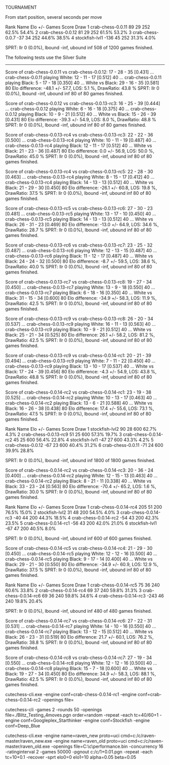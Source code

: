 TOURNAMENT


From start position, several seconds per move

Rank Name                          Elo     +/-   Games   Score    Draw 
   1 crab-chess-0.0.11              89      29     252   62.5%   54.4% 
   2 crab-chess-0.0.12              81      29     252   61.5%   53.2% 
   3 crab-chess-0.0.7              -37      34     252   44.6%   38.5% 
   4 stockfish-lvl1               -136      45     252   31.3%    4.0% 

SPRT: llr 0 (0.0%), lbound -inf, ubound inf
508 of 1200 games finished.



The following tests use the Silver Suite
________

Score of crab-chess-0.0.11 vs crab-chess-0.0.12: 17 - 28 - 35 [0.431]
...      crab-chess-0.0.11 playing White: 12 - 11 - 17  [0.512] 40
...      crab-chess-0.0.11 playing Black: 5 - 17 - 18  [0.350] 40
...      White vs Black: 29 - 16 - 35  [0.581] 80
Elo difference: -48.1 +/- 57.7, LOS: 5.1 %, DrawRatio: 43.8 %
SPRT: llr 0 (0.0%), lbound -inf, ubound inf
80 of 80 games finished.





Score of crab-chess-0.0.12 vs crab-chess-0.0.13-rc3: 16 - 25 - 39 [0.444]
...      crab-chess-0.0.12 playing White: 6 - 16 - 18  [0.375] 40
...      crab-chess-0.0.12 playing Black: 10 - 9 - 21  [0.512] 40
...      White vs Black: 15 - 26 - 39  [0.431] 80
Elo difference: -39.3 +/- 54.9, LOS: 8.0 %, DrawRatio: 48.8 %
SPRT: llr 0 (0.0%), lbound -inf, ubound inf
80 of 80 games finished.






Score of crab-chess-0.0.13-rc4 vs crab-chess-0.0.13-rc3: 22 - 22 - 36 [0.500]
...      crab-chess-0.0.13-rc4 playing White: 10 - 11 - 19  [0.487] 40
...      crab-chess-0.0.13-rc4 playing Black: 12 - 11 - 17  [0.512] 40
...      White vs Black: 21 - 23 - 36  [0.487] 80
Elo difference: 0.0 +/- 56.9, LOS: 50.0 %, DrawRatio: 45.0 %
SPRT: llr 0 (0.0%), lbound -inf, ubound inf
80 of 80 games finished.




Score of crab-chess-0.0.13-rc4 vs crab-chess-0.0.13-rc5: 22 - 28 - 30 [0.463]
...      crab-chess-0.0.13-rc4 playing White: 8 - 15 - 17  [0.412] 40
...      crab-chess-0.0.13-rc4 playing Black: 14 - 13 - 13  [0.512] 40
...      White vs Black: 21 - 29 - 30  [0.450] 80
Elo difference: -26.1 +/- 60.8, LOS: 19.8 %, DrawRatio: 37.5 %
SPRT: llr 0 (0.0%), lbound -inf, ubound inf
80 of 80 games finished.




Score of crab-chess-0.0.13-rc5 vs crab-chess-0.0.13-rc6: 27 - 30 - 23 [0.481]
...      crab-chess-0.0.13-rc5 playing White: 13 - 17 - 10  [0.450] 40
...      crab-chess-0.0.13-rc5 playing Black: 14 - 13 - 13  [0.512] 40
...      White vs Black: 26 - 31 - 23  [0.469] 80
Elo difference: -13.0 +/- 64.9, LOS: 34.6 %, DrawRatio: 28.7 %
SPRT: llr 0 (0.0%), lbound -inf, ubound inf
80 of 80 games finished.



Score of crab-chess-0.0.13-rc6 vs crab-chess-0.0.13-rc7: 23 - 25 - 32 [0.487]
...      crab-chess-0.0.13-rc6 playing White: 12 - 13 - 15  [0.487] 40
...      crab-chess-0.0.13-rc6 playing Black: 11 - 12 - 17  [0.487] 40
...      White vs Black: 24 - 24 - 32  [0.500] 80
Elo difference: -8.7 +/- 59.5, LOS: 38.6 %, DrawRatio: 40.0 %
SPRT: llr 0 (0.0%), lbound -inf, ubound inf
80 of 80 games finished.


Score of crab-chess-0.0.13-rc7 vs crab-chess-0.0.13-rc8: 19 - 27 - 34 [0.450]
...      crab-chess-0.0.13-rc7 playing White: 13 - 9 - 18  [0.550] 40
...      crab-chess-0.0.13-rc7 playing Black: 6 - 18 - 16  [0.350] 40
...      White vs Black: 31 - 15 - 34  [0.600] 80
Elo difference: -34.9 +/- 58.3, LOS: 11.9 %, DrawRatio: 42.5 %
SPRT: llr 0 (0.0%), lbound -inf, ubound inf
80 of 80 games finished.


Score of crab-chess-0.0.13-rc9 vs crab-chess-0.0.13-rc8: 26 - 20 - 34 [0.537]
...      crab-chess-0.0.13-rc9 playing White: 16 - 11 - 13  [0.563] 40
...      crab-chess-0.0.13-rc9 playing Black: 10 - 9 - 21  [0.512] 40
...      White vs Black: 25 - 21 - 34  [0.525] 80
Elo difference: 26.1 +/- 58.2, LOS: 81.2 %, DrawRatio: 42.5 %
SPRT: llr 0 (0.0%), lbound -inf, ubound inf
80 of 80 games finished.


Score of crab-chess-0.0.13-rc9 vs crab-chess-0.0.14-rc1: 20 - 21 - 39 [0.494]
...      crab-chess-0.0.13-rc9 playing White: 7 - 11 - 22  [0.450] 40
...      crab-chess-0.0.13-rc9 playing Black: 13 - 10 - 17  [0.537] 40
...      White vs Black: 17 - 24 - 39  [0.456] 80
Elo difference: -4.3 +/- 54.9, LOS: 43.8 %, DrawRatio: 48.8 %
SPRT: llr 0 (0.0%), lbound -inf, ubound inf
80 of 80 games finished.


Score of crab-chess-0.0.14-rc2 vs crab-chess-0.0.14-rc1: 23 - 19 - 38 [0.525]
...      crab-chess-0.0.14-rc2 playing White: 10 - 13 - 17  [0.463] 40
...      crab-chess-0.0.14-rc2 playing Black: 13 - 6 - 21  [0.588] 40
...      White vs Black: 16 - 26 - 38  [0.438] 80
Elo difference: 17.4 +/- 55.6, LOS: 73.1 %, DrawRatio: 47.5 %
SPRT: llr 0 (0.0%), lbound -inf, ubound inf
80 of 80 games finished.




Rank Name                          Elo     +/-   Games   Score    Draw 
   1 stockfish-lvl2                 90      28     600   62.7%    4.3% 
   2 crab-chess-0.0.13-rc9          51      25     600   57.3%   19.7% 
   3 crab-chess-0.0.14-rc2          45      25     600   56.4%   22.8% 
   4 stockfish-lvl1                -47      27     600   43.3%    4.2% 
   5 crab-chess-0.0.12             -67      23     600   40.4%   31.2% 
   6 crab-chess-0.0.11             -71      24     600   39.9%   28.8% 

SPRT: llr 0 (0.0%), lbound -inf, ubound inf
1800 of 1800 games finished.



Score of crab-chess-0.0.14-rc2 vs crab-chess-0.0.14-rc3: 20 - 36 - 24 [0.400]
...      crab-chess-0.0.14-rc2 playing White: 12 - 15 - 13  [0.463] 40
...      crab-chess-0.0.14-rc2 playing Black: 8 - 21 - 11  [0.338] 40
...      White vs Black: 33 - 23 - 24  [0.563] 80
Elo difference: -70.4 +/- 65.2, LOS: 1.6 %, DrawRatio: 30.0 %
SPRT: llr 0 (0.0%), lbound -inf, ubound inf
80 of 80 games finished.



Rank Name                          Elo     +/-   Games   Score    Draw 
   1 crab-chess-0.0.14-rc4         205      51     200   76.5%   15.0% 
   2 stockfish-lvl2                 31      48     200   54.5%    4.0% 
   3 crab-chess-0.0.14-rc3         -40      44     200   44.3%   18.5% 
   4 crab-chess-0.0.14-rc2         -54      43     200   42.3%   23.5% 
   5 crab-chess-0.0.14-rc1         -56      43     200   42.0%   21.0% 
   6 stockfish-lvl1                -67      47     200   40.5%    8.0% 

SPRT: llr 0 (0.0%), lbound -inf, ubound inf
600 of 600 games finished.




Score of crab-chess-0.0.14-rc5 vs crab-chess-0.0.14-rc4: 21 - 29 - 30 [0.450]
...      crab-chess-0.0.14-rc5 playing White: 12 - 12 - 16  [0.500] 40
...      crab-chess-0.0.14-rc5 playing Black: 9 - 17 - 14  [0.400] 40
...      White vs Black: 29 - 21 - 30  [0.550] 80
Elo difference: -34.9 +/- 60.9, LOS: 12.9 %, DrawRatio: 37.5 %
SPRT: llr 0 (0.0%), lbound -inf, ubound inf
80 of 80 games finished.



Rank Name                          Elo     +/-   Games   Score    Draw 
   1 crab-chess-0.0.14-rc5          75      36     240   60.6%   33.8% 
   2 crab-chess-0.0.14-rc4          69      37     240   59.8%   31.3% 
   3 crab-chess-0.0.14-rc6          69      36     240   59.8%   34.6% 
   4 crab-chess-0.0.14-rc3        -243      46     240   19.8%   20.4% 

SPRT: llr 0 (0.0%), lbound -inf, ubound inf
480 of 480 games finished.



Score of crab-chess-0.0.14-rc7 vs crab-chess-0.0.14-rc6: 27 - 22 - 31 [0.531]
...      crab-chess-0.0.14-rc7 playing White: 14 - 10 - 16  [0.550] 40
...      crab-chess-0.0.14-rc7 playing Black: 13 - 12 - 15  [0.512] 40
...      White vs Black: 26 - 23 - 31  [0.519] 80
Elo difference: 21.7 +/- 60.1, LOS: 76.2 %, DrawRatio: 38.8 %
SPRT: llr 0 (0.0%), lbound -inf, ubound inf
80 of 80 games finished.


Score of crab-chess-0.0.14-rc8 vs crab-chess-0.0.14-rc7: 27 - 19 - 34 [0.550]
...      crab-chess-0.0.14-rc8 playing White: 12 - 12 - 16  [0.500] 40
...      crab-chess-0.0.14-rc8 playing Black: 15 - 7 - 18  [0.600] 40
...      White vs Black: 19 - 27 - 34  [0.450] 80
Elo difference: 34.9 +/- 58.3, LOS: 88.1 %, DrawRatio: 42.5 %
SPRT: llr 0 (0.0%), lbound -inf, ubound inf
80 of 80 games finished.





cutechess-cli.exe -engine conf=crab-chess-0.0.14-rc1 -engine conf=crab-chess-0.0.14-rc2 -openings file=

cutechess-cli -games 2 -rounds 50 -openings file=./Blitz_Testing_4moves.pgn order=random -repeat -each tc=40/60+1 -engine conf=Googleplex_Starthinker -engine conf=Stockfish -engine conf=Deep_Blue

cutechess-cli.exe -engine name=raven_new proto=uci cmd=c:/c/raven-master/raven_new.exe -engine name=raven_old proto=uci cmd=c:/c/raven-master/raven_old.exe -openings file=C:\c\performance.bin -concurrency 16 -ratinginterval 2 -games 50000 -pgnout c:/c/1+0.01.pgn -repeat -each tc=10+0.1 -recover -sprt elo0=0 elo1=10 alpha=0.05 beta=0.05

